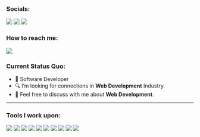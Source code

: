 ### Socials: 
<a href="https://www.instagram.com/jurielcomia/"><img src="https://img.shields.io/badge/jurielcomia-%23E4405F.svg?&style=for-the-badge&logo=instagram&logoColor=white"></a>  <a href="https://www.linkedin.com/in/juriel-comia-49769525a/"><img src="https://img.shields.io/badge/jurielcomia-%230077B5.svg?&style=for-the-badge&logo=linkedin&logoColor=white"></a> <a href="https://www.facebook.com/juriel.comia.7"><img src="https://img.shields.io/badge/jurielcomia-1877F2?style=for-the-badge&logo=facebook&logoColor=white"></a>
<br>
### How to reach me: 
<a href="mailto: juriel.ucomia@gmail.com">
<img src="https://img.shields.io/badge/-juriel.ucomia%40gmail.com-7B83EB?&style=for-the-badge&logo=Microsoft-outlook&logoColor=white" ></a>

### Current Status Quo:

- 💼 Software Developer
- 🔍 I’m looking for connections in <strong>Web Development</strong> Industry.
- 💬 Feel free to discuss with me about <strong>Web Development</strong>.

------------------------------------------- 

### Tools I work upon:

<img src="https://img.shields.io/badge/html5-%23E34F26.svg?style=for-the-badge&logo=html5&logoColor=white">   <img src="https://img.shields.io/badge/css3%20-%2314354C.svg?&style=for-the-badge&logo=css3&logoColor=white">   <img src="https://img.shields.io/badge/javascript%20-%23323330.svg?&style=for-the-badge&logo=javascript&logoColor=%23F7DF1E">   <img src="https://img.shields.io/badge/react-%2320232a.svg?style=for-the-badge&logo=react&logoColor=%2361DAFB">   <img src="https://img.shields.io/badge/laravel%20-%23E34F26.svg?&style=for-the-badge&logo=laravel&logoColor=white">   <img src="https://img.shields.io/badge/mysql%20-%23323330.svg?&style=for-the-badge&logo=mysql&logoColor=white">   <img src="https://img.shields.io/badge/git%20-%23F05032.svg?&style=for-the-badge&logo=git&logoColor=white"/>   <img src="http://img.shields.io/badge/-VS%20Code-000000?style=for-the-badge&logo=Visual-studio-code&logoColor=blue">   <img src="https://img.shields.io/badge/Canva-%2300C4CC.svg?style=for-the-badge&logo=Canva&logoColor=white">   <img src="https://img.shields.io/badge/figma-%23F24E1E.svg?style=for-the-badge&logo=figma&logoColor=white"> 